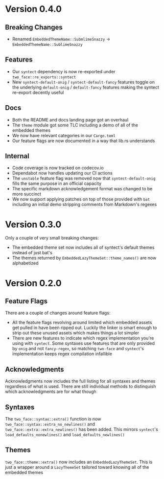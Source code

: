 # Version 0.4.0

## Breaking Changes

- Renamed `EmbeddedThemeName::SubmlimeSnazzy` ->
  `EmbeddedThemeName::SublimeSnazzy`

## Features

- Our `syntect` dependency is now re-exported under `two_face::re_exports::syntect`
- New `syntect-default-onig` / `syntect-default-fancy` features toggle on the
  underlying `default-onig` / `default-fancy` features making the syntect
  re-export decently useful

## Docs

- Both the README and docs landing page got an overhaul
- The `theme` module got some TLC including a demo of all of the embedded themes
- We now have relevant categories in our `Cargo.toml`
- Our feature flags are now documented in a way that lib.rs understands

## Internal

- Code coverage is now tracked on codecov.io
- Dependabot now handles updating our CI actions
- The `unstable` feature flag was removed now that `syntect-default-onig` fills
  the same purpose in an official capacity
- The specific markdown acknowledgement format was changed to be more succinct
- We now support applying patches on top of those provided with `bat` including
  an initial demo stripping comments from Markdown's regexes

# Version 0.3.0

Only a couple of very small breaking changes:

- The embedded theme set now includes all of syntect's default themes instead of
  just bat's
- The themes returned by `EmbeddedLazyThemeSet::theme_names()` are now
  alphabetized

# Version 0.2.0

## Feature Flags

There are a couple of changes around feature flags:

- All the feature flags revolving around limited which embedded assets get
  pulled in have been ripped out. Luckily the linker is smart enough to strip
  out these unused assets which makes things a lot simpler
- There are new features to indicate which regex implementation you're using
  with `syntect`. Some syntaxes use features that are only provided by `onig`
  and not `fancy-regex`, so matching `two-face` and `syntect`'s implementation
  keeps regex compilation infallible

## Acknowledgments

Acknowledgments now includes the full listing for all syntaxes and themes
regardless of what is used. There are still individual methods to distinquish
which acknowledgments are for what though

## Syntaxes

The `two_face::syntax::extra()` function is now
`two_face::syntax::extra_no_newlines()` and `two_face::extra::extra_newlines()`
has been added. This mirrors `syntect`'s `load_defaults_nonewlines()` and
`load_defaults_newlines()`

## Themes

`two_face::theme::extra()` now includes an `EmbeddedLazyThemeSet`. This is just
a wrapper around a `LazyThemeSet` tailored toward knowing all of the embedded
themes
